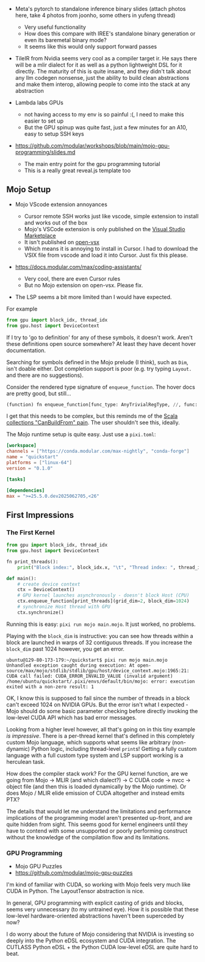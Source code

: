 - Meta's pytorch to standalone inference binary slides (attach photos here, take 4 photos from joonho, some others in yufeng thread)
  - Very useful functionality
  - How does this compare with IREE's standalone binary generation or even its baremetal binary mode?
  - It seems like this would only support forward passes

- TileIR from Nvidia seems very cool as a compiler target ir. He says there will be a mlir dialect for it as well as a python lightweight DSL for it directly. The maturity of this is quite insane, and they didn't talk about any llm codegen nonsense, just the ability to build clean abstractions and make them interop, allowing people to come into the stack at any abstraction

- Lambda labs GPUs
  - not having access to my env is so painful :(, I need to make this easier to set up
  - But the GPU spinup was quite fast, just a few minutes for an A10, easy to setup SSH keys

- https://github.com/modular/workshops/blob/main/mojo-gpu-programming/slides.md
  - The main entry point for the gpu programming tutorial
  - This is a really great reveal.js template too

## Mojo Setup

- Mojo VScode extension annoyances
  - Cursor remote SSH works just like vscode, simple extension to install and works out of the box
  - Mojo's VSCode extension is only published on the [Visual Studio Marketplace](https://marketplace.visualstudio.com/items?itemName=modular-mojotools.vscode-mojo)
  - It isn't published on [open-vsx](https://open-vsx.org/?search=mojo&sortBy=relevance&sortOrder=desc)
  - Which means it is annoying to install in Cursor. I had to download the VSIX file from vscode and load it into Cursor. Just fix this please.

- https://docs.modular.com/max/coding-assistants/
  - Very cool, there are even Cursor rules
  - But no Mojo extension on open-vsx. Please fix.

- The LSP seems a bit more limited than I would have expected.

For example

```python
from gpu import block_idx, thread_idx
from gpu.host import DeviceContext
```

If I try to 'go to definition' for any of these symbols, it doesn't work.
Aren't these definitions open source somewhere?
At least they have decent hover documentation.

Searching for symbols defined in the Mojo prelude (I think), such as `Dim`, isn't doable either.
Dot completion support is poor (e.g. try typing `Layout.` and there are no suggestions).

Consider the rendered type signature of `enqueue_function`.
The hover docs are pretty good, but still...

```python
(function) fn enqueue_function[func_type: AnyTrivialRegType, //, func: func_type, *Ts: AnyType, *, dump_asm: Variant[Bool, Path, StringSlice[StaticConstantOrigin], fn() capturing -> Path] = __init__[::Copyable & ::Movable](False), dump_llvm: Variant[Bool, Path, StringSlice[StaticConstantOrigin], fn() capturing -> Path] = __init__[::Copyable & ::Movable](False), _dump_sass: Variant[Bool, Path, StringSlice[StaticConstantOrigin], fn() capturing -> Path] = __init__[::Copyable & ::Movable](False), _ptxas_info_verbose: Bool = False](self, *args: *Ts, *, grid_dim: Dim, block_dim: Dim, cluster_dim: OptionalReg[Dim] = OptionalReg[Dim]({:i1 0, 1}), shared_mem_bytes: OptionalReg[Int] = OptionalReg[Int]({:i1 0, 1}), owned attributes: List[LaunchAttribute] = List(, Tuple()), owned constant_memory: List[ConstantMemoryMapping] = List(, Tuple()), func_attribute: OptionalReg[FuncAttribute] = OptionalReg[FuncAttribute]({:i1 0, 1})) raises
```

I get that this needs to be complex, but this reminds me of the [Scala collections "CanBuildFrom" pain](https://www.scala-lang.org/blog/2017/05/30/tribulations-canbuildfrom.html).
The user shouldn't see this, ideally.

The Mojo runtime setup is quite easy.
Just use a `pixi.toml`:

```toml
[workspace]
channels = ["https://conda.modular.com/max-nightly", "conda-forge"]
name = "quickstart"
platforms = ["linux-64"]
version = "0.1.0"

[tasks]

[dependencies]
max = ">=25.5.0.dev2025062705,<26"
```

## First Impressions

### The First Kernel

```python
from gpu import block_idx, thread_idx
from gpu.host import DeviceContext

fn print_threads():
    print("Block index:", block_idx.x, "\t", "Thread index: ", thread_idx.x)

def main():
    # create device context
    ctx = DeviceContext()
    # GPU kernel launches asynchronously - doesn't block Host (CPU)
    ctx.enqueue_function[print_threads](grid_dim=2, block_dim=1024)
    # synchronize Host thread with GPU
    ctx.synchronize()
```

Running this is easy: `pixi run mojo main.mojo`.
It just worked, no problems.

Playing with the `block_dim` is instructive: you can see how threads within a block are launched in warps of 32 contiguous threads.
If you increase the `block_dim` past 1024 however, you get an error.

```text
ubuntu@129-80-173-179:~/quickstart$ pixi run mojo main.mojo
Unhandled exception caught during execution: At open-source/max/mojo/stdlib/stdlib/gpu/host/device_context.mojo:1965:21: CUDA call failed: CUDA_ERROR_INVALID_VALUE (invalid argument)
/home/ubuntu/quickstart/.pixi/envs/default/bin/mojo: error: execution exited with a non-zero result: 1
```

OK, I know this is supposed to fail since the number of threads in a block can't exceed 1024 on NVIDIA GPUs.
But the error isn't what I expected - Mojo should do some basic parameter checking before directly invoking the low-level CUDA API which has bad error messages.

Looking from a higher level however, all that's going on in this tiny example _is impressive_.
There is a per-thread kernel that's defined in this completely custom Mojo language, which supports what seems like arbitrary (non-dynamic) Python logic, including thread-level `print`s!
Getting a fully custom language with a full custom type system and LSP support working is a herculean task.

How does the compiler stack work?
For the GPU kernel function, are we going from Mojo -> MLIR (and which dialect?) -> C CUDA code -> nvcc -> object file (and then this is loaded dynamically by the Mojo runtime).
Or does Mojo / MLIR elide emission of CUDA altogether and instead emits PTX?

The details that would let me understand the limitations and performance implications of the programming model aren't presented up-front, and are quite hidden from sight.
This seems good for kernel engineers until they have to contend with some unsupported or poorly performing construct without the knowledge of the compilation flow and its limitations.

### GPU Programming

- Mojo GPU Puzzles
- https://github.com/modular/mojo-gpu-puzzles

I'm kind of familiar with CUDA, so working with Mojo feels very much like CUDA in Python.
The LayoutTensor abstraction is nice.

In general, GPU programming with explicit casting of grids and blocks, seems very unnecessary (to my untrained eye).
How it is possible that these low-level hardware-oriented abstractions haven't been superceded by now?

I do worry about the future of Mojo considering that NVIDIA is investing so deeply into the Python eDSL ecosystem and CUDA integration.
The CUTLASS Python eDSL + the Python CUDA low-level eDSL are quite hard to beat.
